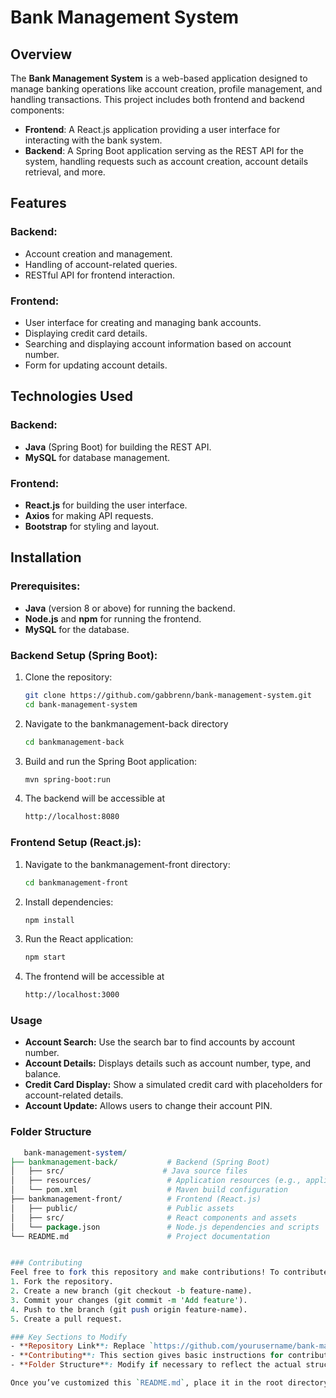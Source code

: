 # Bank Management System

## Overview

The **Bank Management System** is a web-based application designed to manage banking operations like account creation, profile management, and handling transactions. This project includes both frontend and backend components:

- **Frontend**: A React.js application providing a user interface for interacting with the bank system.
- **Backend**: A Spring Boot application serving as the REST API for the system, handling requests such as account creation, account details retrieval, and more.

## Features

### Backend:
- Account creation and management.
- Handling of account-related queries.
- RESTful API for frontend interaction.

### Frontend:
- User interface for creating and managing bank accounts.
- Displaying credit card details.
- Searching and displaying account information based on account number.
- Form for updating account details.

## Technologies Used

### Backend:
- **Java** (Spring Boot) for building the REST API.
- **MySQL** for database management.

### Frontend:
- **React.js** for building the user interface.
- **Axios** for making API requests.
- **Bootstrap** for styling and layout.

## Installation

### Prerequisites:
- **Java** (version 8 or above) for running the backend.
- **Node.js** and **npm** for running the frontend.
- **MySQL** for the database.

### Backend Setup (Spring Boot):

1. Clone the repository:
   ```bash
   git clone https://github.com/gabbrenn/bank-management-system.git
   cd bank-management-system
2. Navigate to the bankmanagement-back directory
   ```bash
   cd bankmanagement-back
3. Build and run the Spring Boot application:
   ```bash
   mvn spring-boot:run
4. The backend will be accessible at
   ```bash
   http://localhost:8080

### Frontend Setup (React.js):

1. Navigate to the bankmanagement-front directory:
   ```bash
   cd bankmanagement-front
2. Install dependencies:
   ```bash
   npm install
3. Run the React application:
   ```bash
   npm start
4. The frontend will be accessible at
   ```bash
   http://localhost:3000

### Usage
- **Account Search:** Use the search bar to find accounts by account number.
- **Account Details:**  Displays details such as account number, type, and balance.
- **Credit Card Display:** Show a simulated credit card with placeholders for account-related details.
- **Account Update:** Allows users to change their account PIN.

### Folder Structure
   ```perl
      bank-management-system/
├── bankmanagement-back/           # Backend (Spring Boot)
│   ├── src/                      # Java source files
│   ├── resources/                 # Application resources (e.g., application.properties)
│   └── pom.xml                    # Maven build configuration
├── bankmanagement-front/          # Frontend (React.js)
│   ├── public/                    # Public assets
│   ├── src/                       # React components and assets
│   └── package.json               # Node.js dependencies and scripts
└── README.md                      # Project documentation


### Contributing
Feel free to fork this repository and make contributions! To contribute:
1. Fork the repository.
2. Create a new branch (git checkout -b feature-name).
3. Commit your changes (git commit -m 'Add feature').
4. Push to the branch (git push origin feature-name).
5. Create a pull request.

### Key Sections to Modify
- **Repository Link**: Replace `https://github.com/yourusername/bank-management-system.git` with your actual GitHub repository link.
- **Contributing**: This section gives basic instructions for contributing to the project.
- **Folder Structure**: Modify if necessary to reflect the actual structure of your project.

Once you’ve customized this `README.md`, place it in the root directory of your repository.
